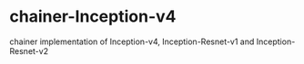 # chainer-Inception-v4
chainer implementation of Inception-v4, Inception-Resnet-v1 and Inception-Resnet-v2
